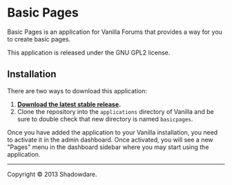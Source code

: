 # Basic Pages

Basic Pages is an application for Vanilla Forums that provides a way for you to create basic pages.

This application is released under the GNU GPL2 license.

## Installation

There are two ways to download this application:

1. **[Download the latest stable release](http://vanillaforums.org/get/basicpages-application).**
2. Clone the repository into the `applications` directory of Vanilla and be sure to double check that new directory is named `basicpages`.

Once you have added the application to your Vanilla installation, you need to activate it in the admin dashboard. Once activated, you will see a new "Pages" menu in the dashboard sidebar where you may start using the application.

------------------------------
Copyright © 2013 Shadowdare.